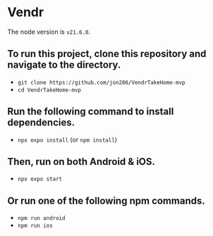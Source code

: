 # Vendr

The node version is `v21.6.0`.

## To run this project, clone this repository and navigate to the directory.

- `git clone https://github.com/jon206/VendrTakeHome-mvp`
- `cd VendrTakeHome-mvp`

## Run the following command to install dependencies.

- `npx expo install` (or `npm install`)

## Then, run on both Android & iOS.

- `npx expo start`

## Or run one of the following npm commands.

- `npm run android`
- `npm run ios`
